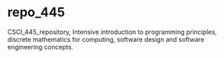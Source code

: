 # repo_445
CSCI_445_repository, Intensive introduction to programming principles, discrete mathematics for computing, software design and software engineering concepts.

